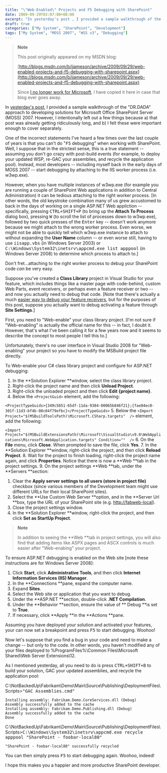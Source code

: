 ```yaml
---
title: "\"Web-Enabled\" Projects and F5 Debugging with SharePoint"
date: 2009-09-29T03:07:00+08:00
excerpt: "In yesterday's post , I provided a sample walkthrough of the \"DR.DADA\" approach to developing solutions for Microsoft Office SharePoint Server (MOSS) 2007. However, I intentionally left out a few things because a) that post was already getting ridiculously..."
draft: true
categories: ["My System", "SharePoint", "Development"]
tags: ["My System", "MOSS 2007", "WSS v3", "Debugging"]
---
```


> **Note**
> 
> This post originally appeared on my MSDN blog:
> 
> [http://blogs.msdn.com/b/jjameson/archive/2009/09/29/web-enabled-projects-and-f5-debugging-with-sharepoint.aspx](http://blogs.msdn.com/b/jjameson/archive/2009/09/29/web-enabled-projects-and-f5-debugging-with-sharepoint.aspx)
> 
> Since
> [I no longer work for Microsoft](/blog/jjameson/2011/09/02/last-day-with-microsoft), I have copied it here in case that blog
> ever goes away.

In [yesterday's post](/blog/jjameson/2009/09/28/sample-walkthrough-of-the-dr-dada-approach-to-sharepoint), I provided a sample walkthrough of the "DR.DADA" approach  to developing solutions for Microsoft Office SharePoint Server (MOSS) 2007. However,  I intentionally left out a few things because a) that post was already getting ridiculously  long, and b) I felt these were important enough to cover separately.

One of the incorrect statements I've heard a few times over the last couple of  years is that you can't do "<kbd>F5</kbd> debugging" when working with SharePoint.  Well, I suppose that in the strictest sense, this is a true statement -- assuming  you don't go crazy with post-build events (for example, to deploy your updated WSP,  re-GAC your assemblies, and recycle the application pool). Instead, most developers  -- including myself back in the early days of MOSS 2007 -- start debugging by attaching  to the IIS worker process (i.e. w3wp.exe).

However, when you have multiple instances of w3wp.exe (for example you are running  a couple of SharePoint Web applications in addition to Central Administration) it  can be tedious attaching to the right worker process. [In other words, the old keystroke  combination many of us grew accustomed to back in the days of working on a single  ASP.NET Web appliction -- specifically, pressing <kbd>CTRL+SHIFT+P</kbd> (to bring  up the **Attach To Process** dialog box), pressing <kbd>W</kbd> (to  scroll the list of processes down to w3wp.exe), followed by two quick presses of  the <kbd>Enter</kbd> key -- doesn't work anymore because we might attach to the  wrong worker process. Even worse, we might not be able to quickly tell which w3wp.exe  instance to attach to without expanding the **User Name** column --  or even worse still, having to use <samp>iisapp.vbs</samp> (in Windows Server 2003)  or <kbd>C:\Windows\System32\inetsrv\appcmd.exe list apppool</kbd> (in Windows  Server 2008) to determine which process to attach to.]

Don't fret...attaching to the right worker process to debug your SharePoint code *can* be very easy.

Suppose you've created a **Class Library** project in Visual Studio  for your feature, which includes things like a master page with code-behind, custom  Web Parts, event receivers, or perhaps even a feature receiver or two -- and now  you actually need to debug that code. [Note that there's actually a much [easier way to debug your feature receivers](/blog/jjameson/2007/03/22/what-s-in-a-name-defaultfeaturereceiver-vs-featureconfigurator), but for the purposes of this post,  suppose you actually want to debug activating a feature through **Site Settings**.]

First, you need to "Web-enable" your class library project. [I'm not sure if  "Web-enabling" is actually the official name for this -- in fact, I doubt it. However,  that's what I've been calling it for a few years now and it seems to describe the  concept to most people I tell this to.]

Unfortunately, there's no user interface in Visual Studio 2008 for "Web-enabling"  your project so you have to modify the MSBuild project file directly.

To Web-enable your C# class library project and configure for ASP.NET debugging:

1. In the **Solution Explorer **window, select the class library
   project.
2. Right-click the project name and then click **Unload Project**.
3. Right-click the unloaded project and then click **Edit {project name}**.
4. Below the `<ProjectGuid>`
   element, add the following:

`<ProjectTypeGuids>{349c5851-65df-11da-9384-00065b846f21};{fae04ec0-301f-11d3-bf4b-00c04f79efbc}</ProjectTypeGuids>`
5. Below the `<Import Project="$(MSBuildToolsPath)\Microsoft.CSharp.targets"  />` element, add the following:

`<Import Project="$(MSBuildExtensionsPath)\Microsoft\VisualStudio\v9.0\WebApplications\Microsoft.WebApplication.targets" Condition=""  />`
6. On the **File** menu, click **Close**. When prompted
to save the file, click **Yes**.
7. In the **Solution Explorer **window, right-click the project,
and then click **Reload Project**.
8. Wait for the project to finish loading, right-click the project name again,
and click **Properties**. Notice that there is now a **Web
**tab in the project settings.
9. On the project settings **Web **tab, under the **Servers
**section:
1. Clear the **Apply server settings to all users (store in project
file)** checkbox (since various members of the Development team might
use different URLs for their local SharePoint sites).
2. Select the **Use Custom Web Server **option, and in the
**Server Url **box, type the URL of your SharePoint site (e.g.
[http://fabweb-local](http://fabweb-local/)).
10. Close the project settings window.
11. In the **Solution Explorer **window, right-click the project,
and then click **Set as StartUp Project**.

> **Note**
> 
> In addition to seeing the **Web **tab in project settings,
> you will also find that adding items like ASPX pages and ASCX controls is
> much easier after "Web-enabing" your project.

To ensure ASP.NET debugging is enabled on the Web site [note these instructions  are for Windows Server 2008]:

1. Click **Start**, click **Administrative Tools**,
   and then click **Internet Information Services (IIS) Manager**.
2. In the **Connections **pane, expand the computer name.
3. Expand **Sites**.
4. Select the Web site or application that you want to debug.
5. Under the **ASP.NET **section, double-click **.NET Compilation**.
6. Under the **Behavior **section, ensure the value of **
   Debug **is set to **True**.
7. If necessary, click **Apply **in the **Actions
   **pane.

Assuming you have deployed your solution and activated your features, your can  now set a breakpoint and press <kbd>F5</kbd> to start debugging. Woohoo!

Now let's suppose that you find a bug in your code and need to make a change  -- but only to the code. In other words, you haven't modified any of your files  deployed to %ProgramFiles%\Common Files\Microsoft Shared\Web Server Extensions\12.

As I mentioned yesterday, all you need to do is press <kbd>CTRL+SHIFT+B</kbd>  to build your solution, GAC your updated assemblies, and recycle the application  pool:

C:\NotBackedUp\Fabrikam\Demo\Main\Source\Publishing\DeploymentFiles\Scripts&gt;<kbd>"GAC Assemblies.cmd"</kbd>

```
Installing assembly: Fabrikam.Demo.CoreServices.dll (Debug)
Assembly successfully added to the cache
Installing assembly: Fabrikam.Demo.Publishing.dll (Debug)
Assembly successfully added to the cache
Done
```

C:\NotBackedUp\Fabrikam\Demo\Main\Source\Publishing\DeploymentFiles\Scripts&gt;<kbd>C:\Windows\System32\inetsrv\appcmd.exe recycle apppool "SharePoint - foobar-local80"</kbd>

```
"SharePoint - foobar-local80" successfully recycled
```

You can then simply press <kbd>F5</kbd> to start debugging again. Woohoo, indeed!

I hope this makes you a happier and more productive SharePoint developer.

